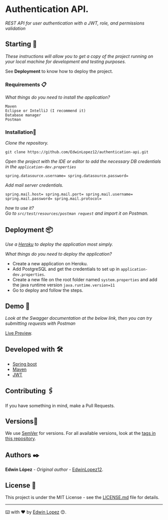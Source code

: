 
# Authentication API.

_REST API for user authentication with a JWT, role, and permissions validation_

## Starting 🚀

_These instructions will allow you to get a copy of the project running on your local machine for development and testing purposes._

See **Deployment** to know how to deploy the project.


### Requirements 📋

_What things do you need to install the application?_

```  
Maven  
Eclipse or IntelliJ (I recommend it)  
Database manager  
Postman  
```  

### Installation🔧

_Clone the repository._

```  
git clone https://github.com/EdwinLopez12/authentication-api.git  
```  

_Open the project with the IDE or editor to add the necessary DB credentials in the `application-dev.properties`_

```  
spring.datasource.username= spring.datasource.password=  
```  
_Add mail server credentials._

```  
spring.mail.host= spring.mail.port= spring.mail.username= spring.mail.password= spring.mail.protocol=  
```  

_how to use it?_  
_Go to `src/test/resources/postman request` and import it on Postman._



## Deployment 📦

_Use a [Heroku](https://www.heroku.com/) to deploy the application most simply._

_What things do you need to deploy the application?_


- Create a new application on Heroku.
- Add PostgreSQL and get the credentials to set up in `application-dev.properties`.
- Create a new file on the root folder named `system.properties` and add the java runtime version `java.runtime.version=11`
- Go to deploy and follow the steps.
 

## Demo 🚀

_Look at the Swagger documentation at the below link, then you can try submitting requests with Postman_

[Live Preview](https://edwinlopez12-auth-api.herokuapp.com/swagger-ui.html).

## Developed with 🛠️

* [Spring boot](https://spring.io/projects/spring-boot)
* [Maven](https://maven.apache.org/)
* [JWT](https://jwt.io/)

## Contributing 🖇️

If you have something in mind, make a Pull Requests.

## Versions📌

We use [SemVer](http://semver.org/) for versions. For all available versions, look at the [tags in this repository](https://github.com/EdwinLopez12/authentication-api/tags).

## Authors ✒️

**Edwin López** - *Original author* - [EdwinLopez12](https://github.com/EdwinLopez12).


## License 📄

This project is under the MIT License - see the [LICENSE.md](https://github.com/EdwinLopez12/AuthenticationApi/blob/main/LICENSE) file for details.
  
---  
⌨️ with ❤️ by [Edwin Lopez](https://github.com/EdwinLopez12/) 😊.
